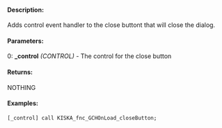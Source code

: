 #### Description:
Adds control event handler to the close buttont that will close the dialog.

#### Parameters:
0: **_control** *(CONTROL)* - The control for the close button

#### Returns:
NOTHING

#### Examples:
```sqf
[_control] call KISKA_fnc_GCHOnLoad_closeButton;
```

